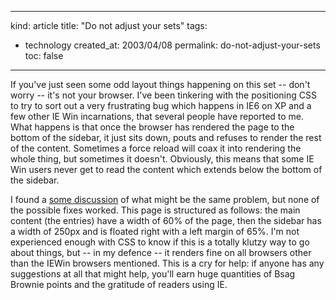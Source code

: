 -----
kind: article
title: "Do not adjust your sets"
tags:
- technology
created_at: 2003/04/08
permalink: do-not-adjust-your-sets
toc: false
-----

<p>If you've just seen some odd layout things happening on this set -- don't worry -- it's not your browser. I've been tinkering with the positioning CSS to try to sort out a very frustrating bug which happens in IE6 on XP and a few other IE Win incarnations, that several people have reported to me. What happens is that once the browser has rendered the page to the bottom of the sidebar, it just sits down, pouts and refuses to render the rest of the content. Sometimes a force reload will coax it into rendering the whole thing, but sometimes it doesn't. Obviously, this means that some IE Win users never get to read the content which extends below the bottom of the sidebar.</p>

<p>I found a <a href="http://www.evolt.org/article/MSIE6_bug_with_floating_divs_and_spacers/17/23899/index.html">some discussion</a> of what might be the same problem, but none of the possible fixes worked. This page is structured as follows: the main content (the entries) have a width of 60% of the page, then the sidebar has a width of 250px and is floated right with a left margin of 65%. I'm not experienced enough with CSS to know if this is a totally klutzy way to go about things, but -- in my defence -- it renders fine on all browsers other than the IEWin browsers mentioned. This is a cry for help: if anyone has any suggestions at all that might help, you'll earn huge quantities of Bsag Brownie points and the gratitude of readers using IE.</p>


